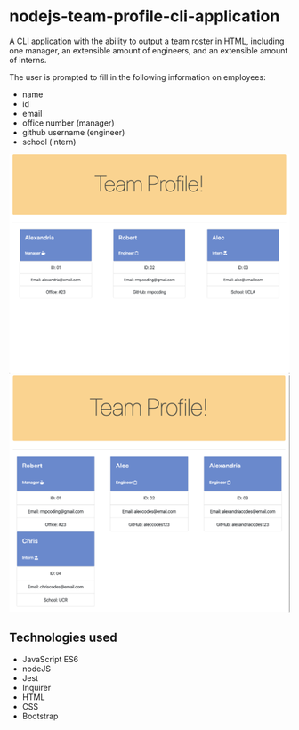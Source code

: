 # nodejs-team-profile-cli-application

A CLI application with the ability to output a team roster in HTML, including one manager, an extensible amount of engineers, and an extensible amount of interns. 

The user is prompted to fill in the following information on employees:

* name
* id
* email
* office number (manager)
* github username (engineer)
* school (intern)


![](Assets/screenshot2.png)
![](Assets/screenshot1.png)

## Technologies used

* JavaScript ES6
* nodeJS
* Jest
* Inquirer
* HTML
* CSS
* Bootstrap